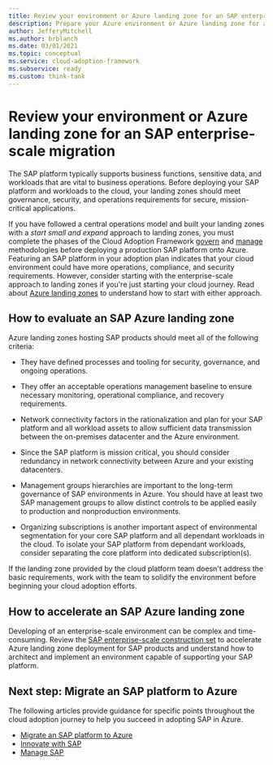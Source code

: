 ```yaml
---
title: Review your environment or Azure landing zone for an SAP enterprise-scale migration
description: Prepare your Azure environment or Azure landing zone for an SAP enterprise-scale migration.
author: JefferyMitchell
ms.author: brblanch
ms.date: 03/01/2021
ms.topic: conceptual
ms.service: cloud-adoption-framework
ms.subservice: ready
ms.custom: think-tank
---
```


# Review your environment or Azure landing zone for an SAP enterprise-scale migration

The SAP platform typically supports business functions, sensitive data, and workloads that are vital to business operations. Before deploying your SAP platform and workloads to the cloud, your landing zones should meet governance, security, and operations requirements for secure, mission-critical applications.

If you have followed a central operations model and built your landing zones with a *start small and expand* approach to landing zones, you must complete the phases of the Cloud Adoption Framework [govern](../../govern/index.md) and [manage](../../govern/index.md) methodologies before deploying a production SAP platform onto Azure. Featuring an SAP platform in your adoption plan indicates that your cloud environment could have more operations, compliance, and security requirements. However, consider starting with the enterprise-scale approach to landing zones if you're just starting your cloud journey. Read about [Azure landing zones](../../ready/landing-zone/index.md) to understand how to start with either approach.

## How to evaluate an SAP Azure landing zone

Azure landing zones hosting SAP products should meet all of the following criteria:

- They have defined processes and tooling for security, governance, and ongoing operations.

- They offer an acceptable operations management baseline to ensure necessary monitoring, operational compliance, and recovery requirements.

- Network connectivity factors in the rationalization and plan for your SAP platform and all workload assets to allow sufficient data transmission between the on-premises datacenter and the Azure environment.

- Since the SAP platform is mission critical, you should consider redundancy in network connectivity between Azure and your existing datacenters.

- Management groups hierarchies are important to the long-term governance of SAP environments in Azure. You should have at least two SAP management groups to allow distinct controls to be applied easily to production and nonproduction environments.

- Organizing subscriptions is another important aspect of environmental segmentation for your core SAP platform and all dependant workloads in the cloud. To isolate your SAP platform from dependant workloads, consider separating the core platform into dedicated subscription(s).

If the landing zone provided by the cloud platform team doesn't address the basic requirements, work with the team to solidify the environment before beginning your cloud adoption efforts.

## How to accelerate an SAP Azure landing zone

Developing of an enterprise-scale environment can be complex and time-consuming. Review the [SAP enterprise-scale construction set](./enterprise-scale-landing-zone.md) to accelerate Azure landing zone deployment for SAP products and understand how to architect and implement an environment capable of supporting your SAP platform.

## Next step: Migrate an SAP platform to Azure

The following articles provide guidance for specific points throughout the cloud adoption journey to help you succeed in adopting SAP in Azure.

- [Migrate an SAP platform to Azure](./migrate.md)
- [Innovate with SAP](./innovate.md)
- [Manage SAP](./manage.md)
